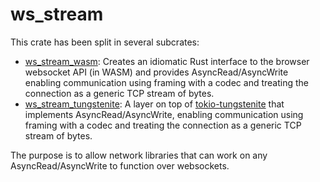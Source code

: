 # ws_stream

This crate has been split in several subcrates:

- [ws_stream_wasm](https://crates.io/crates/ws_stream_wasm): Creates an idiomatic Rust interface to the browser websocket API (in WASM) and provides AsyncRead/AsyncWrite enabling communication using framing with a codec and treating the connection as a generic TCP stream of bytes.
- [ws_stream_tungstenite](https://crates.io/crates/ws_stream_tungstenite): A layer on top of [tokio-tungstenite](https://crates.io/crates/tokio-tungstenite) that implements AsyncRead/AsyncWrite, enabling communication using framing with a codec and treating the connection as a generic TCP stream of bytes.

The purpose is to allow network libraries that can work on any AsyncRead/AsyncWrite to function over websockets.
